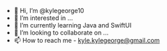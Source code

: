 - 👋 Hi, I’m @kylegeorge10
- 👀 I’m interested in ...
- 🌱 I’m currently learning Java and SwiftUI
- 💞️ I’m looking to collaborate on ...
- 📫 How to reach me - kyle.kylegeorge@gmail.com

<!---
kylegeorge10/kylegeorge10 is a ✨ special ✨ repository because its `README.md` (this file) appears on your GitHub profile.
You can click the Preview link to take a look at your changes.
--->
